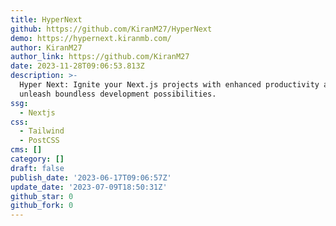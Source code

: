 ```yaml
---
title: HyperNext
github: https://github.com/KiranM27/HyperNext
demo: https://hypernext.kiranmb.com/
author: KiranM27
author_link: https://github.com/KiranM27
date: 2023-11-28T09:06:53.813Z
description: >-
  Hyper Next: Ignite your Next.js projects with enhanced productivity and
  unleash boundless development possibilities.
ssg:
  - Nextjs
css:
  - Tailwind
  - PostCSS
cms: []
category: []
draft: false
publish_date: '2023-06-17T09:06:57Z'
update_date: '2023-07-09T18:50:31Z'
github_star: 0
github_fork: 0
---
```

